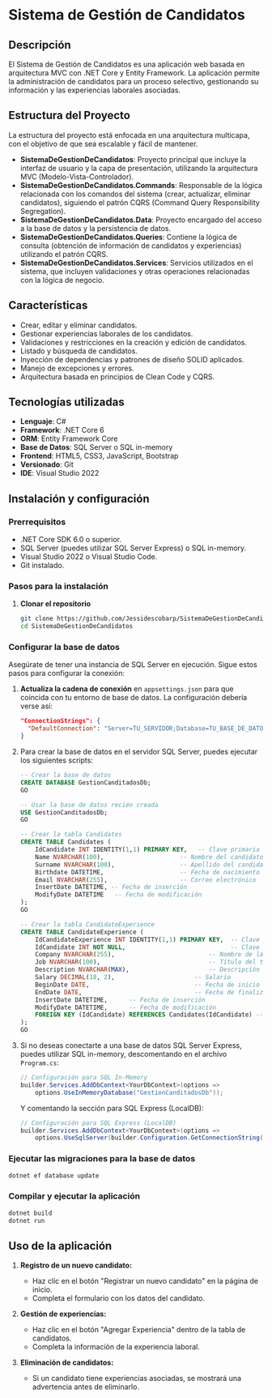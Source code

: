 # Sistema de Gestión de Candidatos

## Descripción
El Sistema de Gestión de Candidatos es una aplicación web basada en arquitectura MVC con .NET Core y Entity Framework. La aplicación permite la administración de candidatos para un proceso selectivo, gestionando su información y las experiencias laborales asociadas.

## Estructura del Proyecto
La estructura del proyecto está enfocada en una arquitectura multicapa, con el objetivo de que sea escalable y fácil de mantener.
- **SistemaDeGestionDeCandidatos**: Proyecto principal que incluye la interfaz de usuario y la capa de presentación, utilizando la arquitectura MVC (Modelo-Vista-Controlador).
- **SistemaDeGestionDeCandidatos.Commands**: Responsable de la lógica relacionada con los comandos del sistema (crear, actualizar, eliminar candidatos), siguiendo el patrón CQRS (Command Query Responsibility Segregation).
- **SistemaDeGestionDeCandidatos.Data**: Proyecto encargado del acceso a la base de datos y la persistencia de datos.
- **SistemaDeGestionDeCandidatos.Queries**: Contiene la lógica de consulta (obtención de información de candidatos y experiencias) utilizando el patrón CQRS.
- **SistemaDeGestionDeCandidatos.Services**: Servicios utilizados en el sistema, que incluyen validaciones y otras operaciones relacionadas con la lógica de negocio.

## Características
- Crear, editar y eliminar candidatos.
- Gestionar experiencias laborales de los candidatos.
- Validaciones y restricciones en la creación y edición de candidatos.
- Listado y búsqueda de candidatos.
- Inyección de dependencias y patrones de diseño SOLID aplicados.
- Manejo de excepciones y errores.
- Arquitectura basada en principios de Clean Code y CQRS.

## Tecnologías utilizadas
- **Lenguaje**: C#
- **Framework**: .NET Core 6
- **ORM**: Entity Framework Core
- **Base de Datos**: SQL Server o SQL in-memory
- **Frontend**: HTML5, CSS3, JavaScript, Bootstrap
- **Versionado**: Git
- **IDE**: Visual Studio 2022

## Instalación y configuración

### Prerrequisitos
- .NET Core SDK 6.0 o superior.
- SQL Server (puedes utilizar SQL Server Express) o SQL in-memory.
- Visual Studio 2022 o Visual Studio Code.
- Git instalado.

### Pasos para la instalación
1. **Clonar el repositorio**
   ```bash
   git clone https://github.com/Jessidescobarp/SistemaDeGestionDeCandidatos
   cd SistemaDeGestionDeCandidatos
   ```

### Configurar la base de datos

Asegúrate de tener una instancia de SQL Server en ejecución. Sigue estos pasos para configurar la conexión:

1. **Actualiza la cadena de conexión** en `appsettings.json` para que coincida con tu entorno de base de datos. La configuración debería verse así:

   ```json
   "ConnectionStrings": {
     "DefaultConnection": "Server=TU_SERVIDOR;Database=TU_BASE_DE_DATOS;User Id=USUARIO;Password=CONTRASEÑA;"
   }
   ```

2. Para crear la base de datos en el servidor SQL Server, puedes ejecutar los siguientes scripts:

   ```sql
   -- Crear la base de datos
   CREATE DATABASE GestionCanditadosDb;
   GO

   -- Usar la base de datos recién creada
   USE GestionCanditadosDb;
   GO

   -- Crear la tabla Candidates
   CREATE TABLE Candidates (
       IdCandidate INT IDENTITY(1,1) PRIMARY KEY,   -- Clave primaria con incremento automático
       Name NVARCHAR(100),                     -- Nombre del candidato
       Surname NVARCHAR(100),                  -- Apellido del candidato
       Birthdate DATETIME,                     -- Fecha de nacimiento
       Email NVARCHAR(255),                    -- Correo electrónico
       InsertDate DATETIME, -- Fecha de inserción
       ModifyDate DATETIME   -- Fecha de modificación
   );
   GO

   -- Crear la tabla CandidateExperience
   CREATE TABLE CandidateExperience (
       IdCandidateExperience INT IDENTITY(1,1) PRIMARY KEY,  -- Clave primaria con incremento automático
       IdCandidate INT NOT NULL,                             -- Clave foránea que referencia a Candidates
       Company NVARCHAR(255),                          -- Nombre de la empresa
       Job NVARCHAR(100),                              -- Título del trabajo
       Description NVARCHAR(MAX),                      -- Descripción del trabajo
       Salary DECIMAL(18, 2),                      -- Salario
       BeginDate DATE,                             -- Fecha de inicio
       EndDate DATE,                               -- Fecha de finalización
       InsertDate DATETIME,      -- Fecha de inserción
       ModifyDate DATETIME,      -- Fecha de modificación
       FOREIGN KEY (IdCandidate) REFERENCES Candidates(IdCandidate) -- Clave foránea que referencia a Candidates
   );
   GO
   ```

3. Si no deseas conectarte a una base de datos SQL Server Express, puedes utilizar SQL in-memory, descomentando en el archivo `Program.cs`:

   ```csharp
   // Configuración para SQL In-Memory
   builder.Services.AddDbContext<YourDbContext>(options =>
       options.UseInMemoryDatabase("GestionCanditadosDb"));
   ```

   Y comentando la sección para SQL Express (LocalDB):

   ```csharp
   // Configuración para SQL Express (LocalDB)
   builder.Services.AddDbContext<YourDbContext>(options =>
       options.UseSqlServer(builder.Configuration.GetConnectionString("DefaultConnection")));
   ```

### Ejecutar las migraciones para la base de datos
```bash
dotnet ef database update
```

### Compilar y ejecutar la aplicación
```bash
dotnet build
dotnet run
```

## Uso de la aplicación
1. **Registro de un nuevo candidato:**
   - Haz clic en el botón "Registrar un nuevo candidato" en la página de inicio.
   - Completa el formulario con los datos del candidato.

2. **Gestión de experiencias:**
   - Haz clic en el botón "Agregar Experiencia" dentro de la tabla de candidatos.
   - Completa la información de la experiencia laboral.

3. **Eliminación de candidatos:**
   - Si un candidato tiene experiencias asociadas, se mostrará una advertencia antes de eliminarlo.
